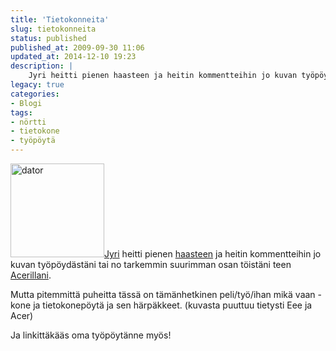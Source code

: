 ```yaml
---
title: 'Tietokonneita'
slug: tietokonneita
status: published
published_at: 2009-09-30 11:06
updated_at: 2014-12-10 19:23
description: |
    Jyri heitti pienen haasteen ja heitin kommentteihin jo kuvan työpöydästäni tai no tarkemmin suurimman osan töistäni teen Acerillani. Mutta pitemmittä puheitta tässä on tämänhetkinen peli/työ/ihan mikä vaan -kone ja tietokonepöytä ja sen härpäkkeet. (kuvasta puuttuu tietysti Eee ja Acer) Ja linkittäkääs oma työpöytänne myös!
legacy: true
categories:
- Blogi
tags:
- nörtti
- tietokone
- työpöytä
---
```


<p><a href="https://cdn.markokaartinen.net/uploads/2009/09/dator.JPG"><img loading="lazy" decoding="async" class="size-thumbnail wp-image-708 alignright" title="dator" src="https://cdn.markokaartinen.net/uploads/2009/09/dator-150x150.jpg" alt="dator" width="150" height="150" /></a><a href="http://hpguru.net" target="_blank">Jyri</a> heitti pienen <a href="http://hpguru.net/bloggaa-tyopoydastasi/" target="_blank">haasteen</a> ja heitin kommentteihin jo kuvan työpöydästäni tai no tarkemmin suurimman osan töistäni teen <a href="https://markokaartinen.net/uusi-vekotin-saapui-taloon/" target="_blank">Acerillani</a>.</p>
<p>Mutta pitemmittä puheitta tässä on tämänhetkinen peli/työ/ihan mikä vaan -kone ja tietokonepöytä ja sen härpäkkeet. (kuvasta puuttuu tietysti Eee ja Acer)</p>
<p>Ja linkittäkääs oma työpöytänne myös!</p>